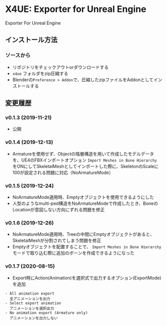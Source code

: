 # X4UE: Exporter for Unreal Engine
Exporter For Unreal Engine

## インストール方法

### ソースから
- リポジトリをチェックアウトorダウンロードする
- `x4ue` フォルダをzip圧縮する
- Blenderの`Preference > Addon`で、圧縮したzipファイルをAddonとしてインストールする


## 変更履歴
### v0.1.3 (2019-11-21)
- 公開

### v0.1.4 (2019-12-13)
- Armatureを使用せず、Objectの階層構造を用いて作成したモデルデータを、UE4のFBXインポートオプション `Import Meshes in Bone Hierarchy` をONにしてSkeletalMeshとしてインポートした際に、SkeletonのScaleに100が設定される問題に対応（NoArmatureMode）

### v0.1.5 (2019-12-24)
- NoArmatureMode適用時、Emptyオブジェクトを使用できるようにした
- 人型のようなmulti-ped構造をNoArmatureModeで作成したとき、BoneのLocationが意図しない方向にずれる問題を修正

### v0.1.6 (2019-12-26)
- NoArmatureMode適用時、Treeの中間にEmptyオブジェクトがあると、SkeletalMeshが分割されてしまう問題を修正
- Emptyオブジェクトを配置することで、 `Import Meshes in Bone Hierarchy` モードで取り込む際に追加のボーンを作成できるようになった

### v0.1.7 (2020-08-15)
- Export時にAction(Animation)を選択式で出力するオプション(ExportMode)を追加
```
- All animation export
  全アニメーションを出力
- Select export animation
  アニメーションを選択出力
- No animation export (Armature only)
  アニメーションを出力しない
```
